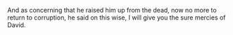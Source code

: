 And as concerning that he raised him up from the dead, now no more to return to corruption, he said on this wise, I will give you the sure mercies of David.
